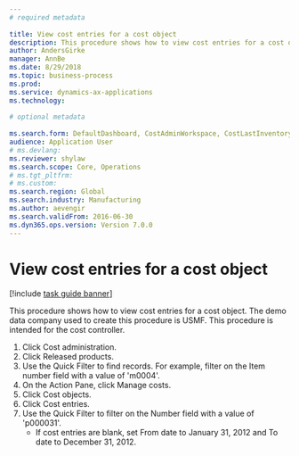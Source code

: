```yaml
--- 
# required metadata 
 
title: View cost entries for a cost object
description: This procedure shows how to view cost entries for a cost object. 
author: AndersGirke
manager: AnnBe 
ms.date: 8/29/2018
ms.topic: business-process 
ms.prod:  
ms.service: dynamics-ax-applications 
ms.technology:  
 
# optional metadata 
 
ms.search.form: DefaultDashboard, CostAdminWorkspace, CostLastInventoryCloseCard, CostLastBackflushCostingCard, CostStatementCacheCard, CostReleasedProductsMissingCostingDataFormPart, CostCalculationPeriodTopVariancesChartFormPart, EcoResProductDetailsExtended, InventCostOnhandItem, InventValueTrans   
audience: Application User 
# ms.devlang:  
ms.reviewer: shylaw
ms.search.scope: Core, Operations 
# ms.tgt_pltfrm:  
# ms.custom:  
ms.search.region: Global
ms.search.industry: Manufacturing
ms.author: aevengir
ms.search.validFrom: 2016-06-30 
ms.dyn365.ops.version: Version 7.0.0 
---
```

# View cost entries for a cost object

[!include [task guide banner](../../includes/task-guide-banner.md)]

This procedure shows how to view cost entries for a cost object. The demo data company used to create this procedure is USMF. This procedure is intended for the cost controller.

1. Click Cost administration.
2. Click Released products.
3. Use the Quick Filter to find records. For example, filter on the Item number field with a value of 'm0004'.
4. On the Action Pane, click Manage costs.
5. Click Cost objects.
6. Click Cost entries.
7. Use the Quick Filter to filter on the Number field with a value of 'p000031'.
    * If cost entries are blank, set From date to January 31, 2012 and To date to December 31, 2012.  

